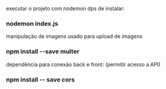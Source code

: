 executar o projeto com nodemon dps de instalar:

### nodemon index.js


manipulação de imagens usado para upload de imagens
### npm install --save multer


dependência para conexão back e front: (permitir acesso a API)

### npm install -- save cors

